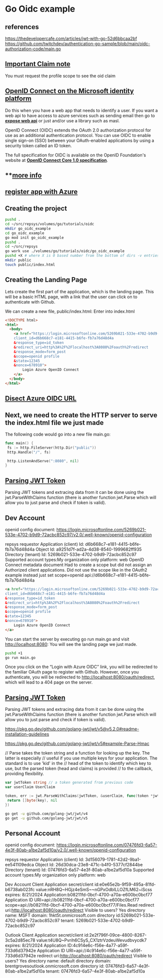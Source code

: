 # Go Oidc example

## references

<https://thedevelopercafe.com/articles/jwt-with-go-52d6bbcaa2bf>
<https://github.com/twitchdev/authentication-go-sample/blob/main/oidc-authorization-code/main.go>

## **[Important Claim note](https://stackoverflow.com/questions/48786606/oid-claim-is-missing-in-microsoft-id-token-claims)**

You must request the profile scope to see the oid claim

## **[OpenID Connect on the Microsoft identity platform](https://learn.microsoft.com/en-us/entra/identity-platform/v2-protocols-oidc)**

Do this when you have a web app that needs to identify a user. If you want a web api to have access to azure services such as sending email then go to **[expose web api](../../registration/expose_web_api.md)** or just and/or use a library such as masl.

OpenID Connect (OIDC) extends the OAuth 2.0 authorization protocol for use as an additional authentication protocol. You can use OIDC to enable single sign-on (SSO) between your OAuth-enabled applications by using a security token called an ID token.

The full specification for OIDC is available on the OpenID Foundation's website at **[OpenID Connect Core 1.0 specification](https://openid.net/specs/openid-connect-core-1_0.html)**.

## **[more info](../../../../../research/microsoft_identity_platform/oidc/openid_connect.md)

## **[register app with Azure](../../../../../research/microsoft_identity_platform/oidc/openid_connect.md)**

## Creating the project

```bash
pushd .
cd ~/src/repsys/volumes/go/tutorials/oidc
mkdir go_oidc_example
cd go_oidc_example
go mod init go_oidc_example
pushd .
cd ~/src/repsys
go work use ./volumes/go/tutorials/oidc/go_oidc_example
pushd +X # where X is 0 based number from the bottom of dirs -v entries
mkdir public 
touch public/index.html
```

## Creating the Landing Page

Lets create the first part of the application, which is the landing page. This will be a basic HTML page, with a link that the user can click on to authenticate with Github.

We can create a new file, public/index.html:
Enter into index.html

```html
<!DOCTYPE html>
<html>
  <body>
    <a href="https://login.microsoftonline.com/5269b021-533e-4702-b9d9-72acbc852c97/oauth2/v2.0/authorize?
    client_id=d6b668c7-e181-4415-b6fe-fb7a76d48d4a
    &response_type=id_token
    &redirect_uri=http%3A%2F%2Flocalhost%3A8080%2Foauth%2Fredirect
    &response_mode=form_post
    &scope=openid profile
    &state=12345
    &nonce=678910">
        Login Azure OpenID Connect
    </a>
  </body>
</html>
```

## **[Disect Azure OIDC URL](../../../../../research/microsoft_identity_platform/oidc/openid_connect.md)**

## Next, we need to create the HTTP server to serve the index.html file we just made

The following code would go into a new file main.go:

```go
func main() {
 fs := http.FileServer(http.Dir("public"))
 http.Handle("/", fs)

 http.ListenAndServe(":8080", nil)
}
```

## **[Parsing JWT Token](https://thedevelopercafe.com/articles/jwt-with-go-52d6bbcaa2bf)**

Parsing JWT tokens and extracing data from it can be done using the jwt.ParseWithClaims function (there is another function jwt.Parse which will allow you to just parse and check if token is valid).

## Dev Account

openid config document: <https://login.microsoftonline.com/5269b021-533e-4702-b9d9-72acbc852c97/v2.0/.well-known/openid-configuration>

repsys requestor
Application (client) Id: d6b668c7-e181-4415-b6fe-fb7a76d48d4a
Object Id: a9251d7f-ad2a-4d38-8540-1999682ff935
Directory (tenant) Id: 5269b021-533e-4702-b9d9-72acbc852c97
Supported account types:My organization only
platform: web
OpenID Connect metadata document
Had to create a scope but did not assign an Authorized client applications.
Did not use the scope like in the OAuth2 example instead just set scope=openid
api://d6b668c7-e181-4415-b6fe-fb7a76d48d4a

```html
<a href="https://login.microsoftonline.com/5269b021-533e-4702-b9d9-72acbc852c97/oauth2/v2.0/authorize?
client_id=d6b668c7-e181-4415-b6fe-fb7a76d48d4a
&response_type=id_token
&redirect_uri=http%3A%2F%2Flocalhost%3A8080%2Foauth%2Fredirect
&response_mode=form_post
&scope=openid profile
&state=12345
&nonce=678910">
    Login Azure OpenID Connect
</a>
```

You can start the server by executing go run main.go and visit <http://localhost:8080>: You will see the landing page we just made.

```bash
pushd +1
go run main.go
```

Once you click on the “Login with Azure OIDC” link, you will be redirected to the familiar OAuth page to register with Github. However, once you authenticate, you will be redirected to <http://localhost:8080/oauth/redirect>, which will lead to a 404 page on the server.

## **[Parsing JWT Token](https://thedevelopercafe.com/articles/jwt-with-go-52d6bbcaa2bf)**

Parsing JWT tokens and extracing data from it can be done using the jwt.ParseWithClaims function (there is another function jwt.Parse which will allow you to just parse and check if token is valid).

<https://pkg.go.dev/github.com/golang-jwt/jwt/v5@v5.2.0#readme-installation-guidelines>

<https://pkg.go.dev/github.com/golang-jwt/jwt/v5#example-Parse-Hmac>

// Parse takes the token string and a function for looking up the key. The latter is especially
// useful if you use multiple keys for your application.  The standard is to use 'kid' in the
// head of the token to identify which key to use, but the parsed token (head and claims) is provided
// to the callback, providing flexibility.

```go
var jwtToken string // a token generated from previous code
var userClaim UserClaim

token, err := jwt.ParseWithClaims(jwtToken, &userClaim, func(token *jwt.Token) (interface{}, error) {
 return []byte(key), nil
})
```

```bash
go get -u github.com/golang-jwt/jwt/v4
go get -u github.com/golang-jwt/jwt/v5
```

## Personal Account

openid config document: <https://login.microsoftonline.com/07476fd3-6a57-4e3f-80ab-a1be2af5d10a/v2.0/.well-known/openid-configuration>

repsys requestor
Application (client) Id: 3d156079-1781-42d2-9ba1-ee541109edca
Object Id: 26d30dca-23e8-471c-b4f0-5377cf2844be
Directory (tenant) Id: 07476fd3-6a57-4e3f-80ab-a1be2af5d10a
Supported account types:My organization only
platform: web

Dev Account Client Application
secret/client id:e0e65e2b-9f59-495a-81fd-b6738ab023fc
value:nRH8Q~HGjz4eSmS~~nGPxOdbILLOZfLM62~iScss
expires: 8/21/2024
Application:b08211fd-0bcf-4700-a70a-e600bc0bcf77
Application ID URI=api://b08211fd-0bcf-4700-a70a-e600bc0bcf77
scope=api://b08211fd-0bcf-4700-a70a-e600bc0bcf77/Files.Read
redirect uri:<http://localhost:8080/oauth/redirect>
Visible to users? Yes
directory name: MSFT
domain: 1hkt5t.onmicrosoft.com
directory id:5269b021-533e-4702-b9d9-72acbc852c97
tenant: 5269b021-533e-4702-b9d9-72acbc852c97

Outlook Client Application
secret/client id:2e2f796f-09ce-4800-8267-3c5a2d85ec78
value:t4U8Q~Pvrih6CSyS_CX1ztrVzdeuWevudbvycdk7
expires: 8/21/2024
Application ID:4c914e6c-f56e-4a77-a59f-733d6d37942e
Application ID URI=api://4c914e6c-f56e-4a77-a59f-733d6d37942e
redirect uri:<http://localhost:8080/oauth/redirect>
Visible to users? Yes
directory name: default directory
domain: brentgrovesoutlook.onmicrosoft.com
directory id: 07476fd3-6a57-4e3f-80ab-a1be2af5d10a
tenant: 07476fd3-6a57-4e3f-80ab-a1be2af5d10a
